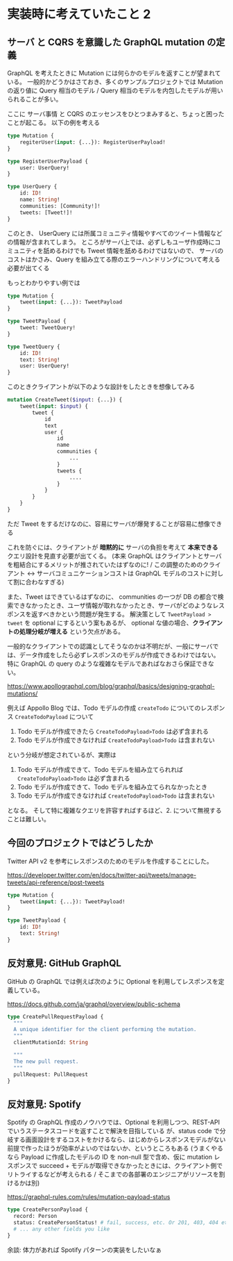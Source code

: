 # 実装時に考えていたこと 2

## サーバ と CQRS を意識した GraphQL mutation の定義

GraphQL を考えたときに Mutation には何らかのモデルを返すことが望まれている。
一般的かどうかはさておき、多くのサンプルプロジェクトでは Mutation の返り値に Query 相当のモデル / Query 相当のモデルを内包したモデルが用いられることが多い。

ここに サーバ事情 と CQRS のエッセンスをひとつまみすると、ちょっと困ったことが起こる。
以下の例を考える

```graphql
type Mutation {
    regiterUser(input: {...}): RegisterUserPayload!
}

type RegisterUserPayload {
    user: UserQuery!
}

type UserQuery {
    id: ID!
    name: String!
    communities: [Community!]!
    tweets: [Tweet!]!
}
```

このとき、 UserQuery には所属コミュニティ情報やすべてのツイート情報などの情報が含まれてしまう。
ところがサーバ上では、必ずしもユーザ作成時にコミュニティを舐めるわけでも Tweet 情報を舐めるわけではないので、
サーバのコストはかさみ、Query を組み立てる際のエラーハンドリングについて考える必要が出てくる

もっとわかりやすい例では

```graphql
type Mutation {
    tweet(input: {...}): TweetPayload
}

type TweetPayload {
    tweet: TweetQuery!
}

type TweetQuery {
    id: ID!
    text: String!
    user: UserQuery!
}
```

このときクライアントが以下のような設計をしたときを想像してみる

```graphql
mutation CreateTweet($input: {...}) {
    tweet(input: $input) {
        tweet {
            id
            text
            user {
                id
                name
                communities {
                    ...
                }
                tweets {
                    ....
                }
            }
        }
    }
}
```

ただ Tweet をするだけなのに、容易にサーバが爆発することが容易に想像できる

これを防ぐには、クライアントが **暗黙的に** サーバの負担を考えて **本来できる** クエリ設計を見直す必要が出てくる。
(本来 GraphQL はクライアントとサーバを粗結合にするメリットが推されていたはずなのに! / この調整のためのクライアント <-> サーバコミュニケーションコストは GraphQL モデルのコストに対して割に合わなすぎる)

また、Tweet はできているはずなのに、 communities の一つが DB の都合で検索できなかったとき、ユーザ情報が取れなかったとき、サーバがどのようなレスポンスを返すべきかという問題が発生する。
解決策として `TweetPayload > tweet` を optional にするという案もあるが、 optional な値の場合、**クライアントの処理分岐が増える** という欠点がある。

一般的なクライアントでの認識としてそうなのかは不明だが、一般にサーバでは、データ作成をしたら必ずレスポンスのモデルが作成できるわけではない。
特に GraphQL の query のような複雑なモデルであればなおさら保証できない。

https://www.apollographql.com/blog/graphql/basics/designing-graphql-mutations/

例えば Appollo Blog では、Todo モデルの作成 `createTodo` についてのレスポンス `CreateTodoPayload` について

1. Todo モデルが作成できたら `CreateTodoPayload>Todo` は必ず含まれる
2. Todo モデルが作成できなければ `CreateTodoPayload>Todo` は含まれない

という分岐が想定されているが、実際は

1. Todo モデルが作成できて、Todo モデルを組み立てられれば `CreateTodoPayload>Todo` は必ず含まれる
2. Todo モデルが作成できて、Todo モデルを組み立てられなかったとき <undefined>
3. Todo モデルが作成できなければ `CreateTodoPayload>Todo` は含まれない

となる。
そして特に複雑なクエリを許容すればするほど、2. について無視することは難しい。

## 今回のプロジェクトではどうしたか

Twitter API v2 を参考にレスポンスのためのモデルを作成することにした。

https://developer.twitter.com/en/docs/twitter-api/tweets/manage-tweets/api-reference/post-tweets

```graphql
type Mutation {
    tweet(input: {...}): TweetPayload!
}

type TweetPayload {
    id: ID!
    text: String!
}
```

## 反対意見: GitHub GraphQL

GitHub の GraphQL では例えば次のように Optional を利用してレスポンスを定義している。

https://docs.github.com/ja/graphql/overview/public-schema

```graphql
type CreatePullRequestPayload {
  """
  A unique identifier for the client performing the mutation.
  """
  clientMutationId: String

  """
  The new pull request.
  """
  pullRequest: PullRequest
}
```

## 反対意見: Spotify

Spotify の GraphQL 作成のノウハウでは、Optional を利用しつつ、REST-API でいうステータスコードを返すことで解決を目指している
が、status code で分岐する画面設計をするコストをかけるなら、はじめからレスポンスモデルがない前提で作ったほうが効率がよいのではないか、というところもある
(うまくやるなら Payload に作成したモデルの ID を non-null 型で含め、仮に mutation レスポンスで succeed + モデルが取得できなかったときには、クライアント側でリトライするなどが考えられる / そこまでの各部署のエンジニアがリソースを割けるかは別)

https://graphql-rules.com/rules/mutation-payload-status

```graphql
type CreatePersonPayload {
  record: Person
  status: CreatePersonStatus! # fail, success, etc. Or 201, 403, 404 etc.
  # ... any other fields you like
}
```

余談: 体力があれば Spotify パターンの実装をしたいなぁ
